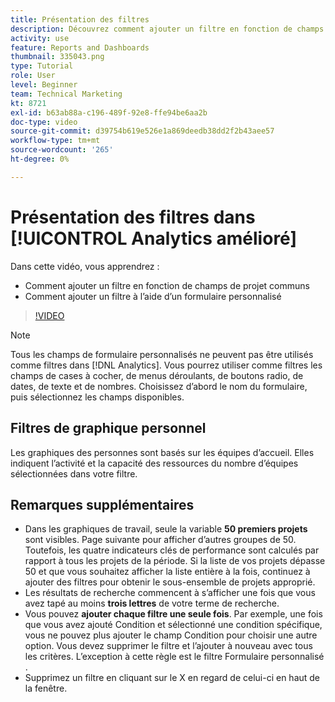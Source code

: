 ```yaml
---
title: Présentation des filtres
description: Découvrez comment ajouter un filtre en fonction de champs de projet communs et comment ajouter un filtre à l’aide d’un formulaire personnalisé, le tout dans [!UICONTROL Analytics amélioré].
activity: use
feature: Reports and Dashboards
thumbnail: 335043.png
type: Tutorial
role: User
level: Beginner
team: Technical Marketing
kt: 8721
exl-id: b63ab88a-c196-489f-92e8-ffe94be6aa2b
doc-type: video
source-git-commit: d39754b619e526e1a869deedb38dd2f2b43aee57
workflow-type: tm+mt
source-wordcount: '265'
ht-degree: 0%

---
```


# Présentation des filtres dans [!UICONTROL Analytics amélioré]

Dans cette vidéo, vous apprendrez :

* Comment ajouter un filtre en fonction de champs de projet communs
* Comment ajouter un filtre à l’aide d’un formulaire personnalisé

>[!VIDEO](https://video.tv.adobe.com/v/335043/?quality=12)

>[!NOTE]
>
>Tous les champs de formulaire personnalisés ne peuvent pas être utilisés comme filtres dans [!DNL Analytics]. Vous pourrez utiliser comme filtres les champs de cases à cocher, de menus déroulants, de boutons radio, de dates, de texte et de nombres. Choisissez d’abord le nom du formulaire, puis sélectionnez les champs disponibles.

## Filtres de graphique personnel

Les graphiques des personnes sont basés sur les équipes d’accueil. Elles indiquent l’activité et la capacité des ressources du nombre d’équipes sélectionnées dans votre filtre.

## Remarques supplémentaires

* Dans les graphiques de travail, seule la variable **50 premiers projets** sont visibles. Page suivante pour afficher d’autres groupes de 50. Toutefois, les quatre indicateurs clés de performance sont calculés par rapport à tous les projets de la période. Si la liste de vos projets dépasse 50 et que vous souhaitez afficher la liste entière à la fois, continuez à ajouter des filtres pour obtenir le sous-ensemble de projets approprié.
* Les résultats de recherche commencent à s’afficher une fois que vous avez tapé au moins **trois lettres** de votre terme de recherche.
* Vous pouvez **ajouter chaque filtre une seule fois**. Par exemple, une fois que vous avez ajouté Condition et sélectionné une condition spécifique, vous ne pouvez plus ajouter le champ Condition pour choisir une autre option. Vous devez supprimer le filtre et l’ajouter à nouveau avec tous les critères. L’exception à cette règle est le filtre Formulaire personnalisé .
* Supprimez un filtre en cliquant sur le X en regard de celui-ci en haut de la fenêtre.
